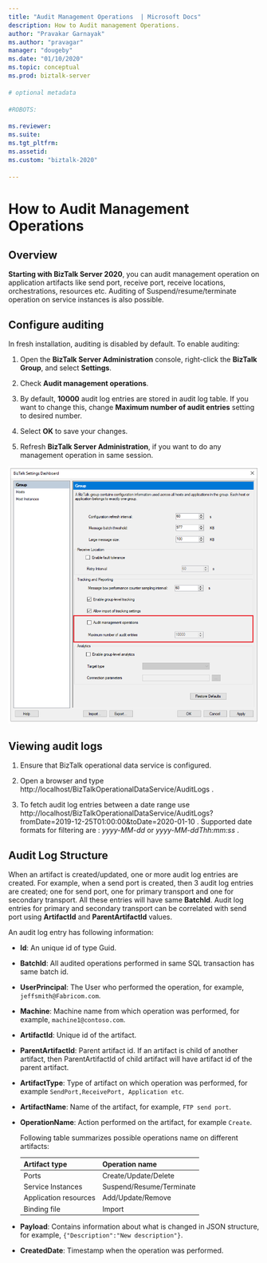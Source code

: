 ```yaml
---
title: "Audit Management Operations  | Microsoft Docs"
description: How to Audit management Operations.
author: "Pravakar Garnayak"
ms.author: "pravagar"
manager: "dougeby"
ms.date: "01/10/2020"
ms.topic: conceptual
ms.prod: biztalk-server

# optional metadata

#ROBOTS:

ms.reviewer: 
ms.suite:
ms.tgt_pltfrm:
ms.assetid: 
ms.custom: "biztalk-2020"

---
```



# How to Audit Management Operations

## Overview

**Starting with BizTalk Server 2020**, you can audit management operation on application artifacts like send port, receive port, receive locations, orchestrations, resources etc. Auditing of Suspend/resume/terminate operation on service instances is also possible.

## Configure auditing

In fresh installation, auditing is disabled by default. To enable auditing:

 1. Open the **BizTalk Server Administration** console, right-click the **BizTalk Group**, and select **Settings**.

 2. Check **Audit management operations**.

 3. By default, **10000** audit log entries are stored in audit log table. If you want to change this, change **Maximum number of audit entries** setting to desired number.

 4. Select **OK** to save your changes.

 5. Refresh **BizTalk Server Administration**, if you want to do any management operation in same session.

   ![bts2020audit_configure](../core/media/configure-audit.png)

## Viewing audit logs

1. Ensure that BizTalk operational data service is configured.
2. Open a browser and type  http://localhost/BizTalkOperationalDataService/AuditLogs .

3. To fetch audit log entries between a date range use http://localhost/BizTalkOperationalDataService/AuditLogs?fromDate=2019-12-25T01:00:00&toDate=2020-01-10 . Supported date formats for filtering are : *yyyy-MM-dd* or *yyyy-MM-ddThh:mm:ss* .

## Audit Log Structure

When an artifact is created/updated, one or more audit log entries are created. For example, when a send port is created, then 3 audit log entries are created; one for send port, one for primary transport and one for secondary transport. All these entries will have same **BatchId**. Audit log entries for primary and secondary transport can be correlated with send port using **ArtifactId** and **ParentArtifactId** values.

An audit log entry has following information:

- **Id**: An unique id of type Guid.
- **BatchId**: All audited operations performed in same SQL transaction has same batch id.
- **UserPrincipal**: The User who performed the operation, for example, `jeffsmith@Fabricom.com`.
- **Machine**: Machine name from which operation was performed, for example, `machine1@contoso.com`.
- **ArtifactId**: Unique id of the artifact.
- **ParentArtifactId**: Parent artifact id. If an artifact is child of another artifact, then ParentArtifactId of child artifact will have artifact id of the parent artifact.
- **ArtifactType**: Type of artifact on which operation was performed, for example `SendPort,ReceivePort, Application etc`.
- **ArtifactName**: Name of the artifact, for example, `FTP send port`.
- **OperationName**: Action performed on the artifact, for example `Create`.

  Following table summarizes possible operations name on different artifacts:

   | Artifact type | Operation name|
   | --- | --- |
   | Ports | Create/Update/Delete |
   | Service Instances | Suspend/Resume/Terminate |
   | Application resources | Add/Update/Remove |
   | Binding file | Import|

- **Payload**: Contains information about what is changed in JSON structure, for example, `{"Description":"New description"}`.
- **CreatedDate**: Timestamp when the operation was performed.
